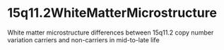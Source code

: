 # 15q11.2WhiteMatterMicrostructure
White matter microstructure differences between 15q11.2 copy number variation carriers and non-carriers in mid-to-late life
